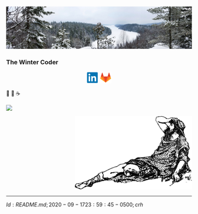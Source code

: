 ![Header](Files/CaribouRock-02Jan2020.jpg "The Winter Coder")
### The Winter Coder
<p align="center">
  <a href="https://www.linkedin.com/in/chrishertel/"><img height="32"
     src="Files/LinkedIn.Logo.png?raw=true"></a>
  <a href="https://www.gitlab.com/crh/"><img height="32"
     src="Files/Gitlab.Logo.png?raw=true"></a>
</p>


🤺
🚴
☕

<a href="https://github.com/anuraghazra/github-readme-stats"><img align="center"
src="https://github-readme-stats.vercel.app/api?username=c-r-h&show_icons=true&theme=graywhite">
</a>

<p align="right">
<img height="200" src="Files/Confused-t.png">
</p>

----
$Id: README.md; 2020-09-17 23:59:45 -0500; crh$

<!--  Default stuff (short-term useful):
**c-r-h/c-r-h** is a ✨ _special_ ✨ repository because its `README.md`
(this file) appears on your GitHub profile.

Here are some ideas to get you started:

- 🔭 I’m currently working on ...
- 🌱 I’m currently learning ...
- 👯 I’m looking to collaborate on ...
- 🤔 I’m looking for help with ...
- 💬 Ask me about ...
- 📫 How to reach me: ...
- 😄 Pronouns: ...
- ⚡ Fun fact: ...
-->
